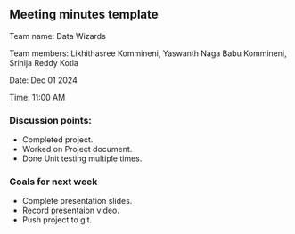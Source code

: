 ## Meeting minutes template

Team name: Data Wizards

Team members: Likhithasree Kommineni, Yaswanth Naga Babu Kommineni, Srinija Reddy Kotla 

Date: Dec 01 2024

Time: 11:00 AM

### Discussion points: 

* Completed project.
* Worked on Project document.
* Done Unit testing multiple times.

### Goals for next week

* Complete presentation slides.
* Record presentaion video.
* Push project to git.